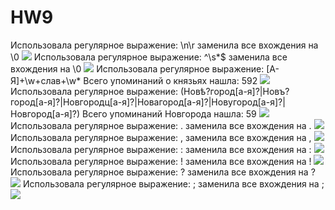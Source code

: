 # HW9
Использовала регулярное выражение: \n\r заменила все вхождения на \0
![](https://pp.userapi.com/c846217/v846217389/67ffa/9xasRyeA7KU.jpg)
Использовала регулярное выражение: ^\s*$ заменила все вхождения на \0
![](https://pp.userapi.com/c846217/v846217389/68002/PUHJdN1ZTXs.jpg)
Использовала регулярное выражение: [А-Я]+\w+слав+\w* Всего упоминаний о князьях нашла: 592
![](https://pp.userapi.com/c846217/v846217389/6800b/f-sbv1ouBS8.jpg)
Использовала регулярное выражение: (Новѣ?город[а-я]?|Новъ?город[а-я]?|Новгородц[а-я]?|Новагород[а-я]?|Новугород[а-я]?|Новгород[а-я]?) Всего упоминаний Новгорода нашла: 59
![](https://pp.userapi.com/c846217/v846217389/68015/T7kXlkNr3SY.jpg)
Использовала регулярное выражение: . заменила все вхождения на .
![](https://pp.userapi.com/c846217/v846217389/6801f/6Jdi9g-3P_Q.jpg)
Использовала регулярное выражение: , заменила все вхождения на ,
![](https://pp.userapi.com/c846217/v846217389/68029/XHqX1HR97mM.jpg)
Использовала регулярное выражение: : заменила все вхождения на :
![](https://pp.userapi.com/c846217/v846217389/68033/1wgJDGwP8E0.jpg)
Использовала регулярное выражение: ! заменила все вхождения на !
![](https://pp.userapi.com/c846217/v846217389/6803d/VEQu7JpDwkQ.jpg)
Использовала регулярное выражение: ? заменила все вхождения на ?
![](https://pp.userapi.com/c846217/v846217389/68047/aKHrc-GBPwk.jpg)
Использовала регулярное выражение: ; заменила все вхождения на ;
![](https://pp.userapi.com/c846217/v846217389/68051/hhpWU99qoAo.jpg)
